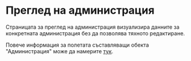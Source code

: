 # Преглед на администрация
Страницата за преглед на администрация визуализира данните за конкретната администрация без да позволява тяхното редактиране.

Повече информация за полетата съставляващи обекта "Администрация" може да намерите [тук](admin/help/AdministrationNew.md).